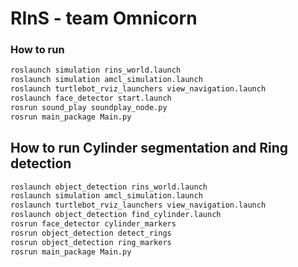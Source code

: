# RInS - team Omnicorn

### How to run
```bash
roslaunch simulation rins_world.launch
roslaunch simulation amcl_simulation.launch 
roslaunch turtlebot_rviz_launchers view_navigation.launch
roslaunch face_detector start.launch 
rosrun sound_play soundplay_node.py
rosrun main_package Main.py
``` 

## How to run Cylinder segmentation and Ring detection
```bash
roslaunch object_detection rins_world.launch 
roslaunch simulation amcl_simulation.launch 
roslaunch turtlebot_rviz_launchers view_navigation.launch 
roslaunch object_detection find_cylinder.launch 
rosrun face_detector cylinder_markers 
rosrun object_detection detect_rings 
rosrun object_detection ring_markers
rosrun main_package Main.py
```
